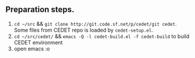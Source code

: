 ## Preparation steps. 

 1. `cd ~/src` && `git clone http://git.code.sf.net/p/cedet/git cedet`. Some files from CEDET repo is loaded by `cedet-setup.el`.
 2. `cd ~/src/cedet/` && `emacs -Q -l cedet-build.el -f cedet-build` to build CEDET environment
 3. open emacs :o
